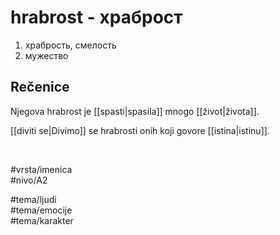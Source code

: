 # hrabrost - храброст

1. храбрость, смелость  
2. мужество

## Rečenice

Njegova hrabrost je [[spasti|spasila]] mnogo [[život|života]].

[[diviti se|Divimo]] se hrabrosti onih koji govore [[istina|istinu]].

<br>

#vrsta/imenica  
#nivo/A2  

#tema/ljudi  
#tema/emocije  
#tema/karakter
